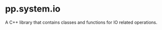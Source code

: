 pp.system.io
============

A C++ library that contains classes and functions for IO related operations.
